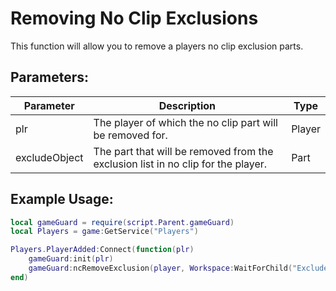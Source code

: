 # Removing No Clip Exclusions
This function will allow you to remove a players no clip exclusion parts.

## Parameters:

| Parameter     | Description                                                                      | Type   |
| ------------- | -------------------------------------------------------------------------------- | ------ |
| plr           | The player of which the no clip part will be removed for.                        | Player |
| excludeObject | The part that will be removed from the exclusion list in no clip for the player. | Part   |

## Example Usage:

```lua
local gameGuard = require(script.Parent.gameGuard)
local Players = game:GetService("Players")

Players.PlayerAdded:Connect(function(plr)
    gameGuard:init(plr)
    gameGuard:ncRemoveExclusion(player, Workspace:WaitForChild("Exclude")) -- Will remove exclusion for part in workspace called "Exclude".
end)
```
